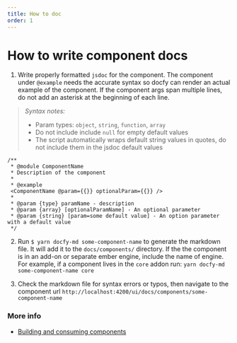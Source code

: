 ```yaml
---
title: How to doc
order: 1
---
```


# How to write component docs

1. Write properly formatted `jsdoc` for the component. The component under `@example` needs the accurate syntax so docfy can render an actual example of the component. If the component args span multiple lines, do not add an asterisk at the beginning of each line.

> _Syntax notes:_
>
> - Param types: `object`, `string`, `function`, `array`
> - Do not include include `null` for empty default values
> - The script automatically wraps default string values in quotes, do not include them in the jsdoc default values

```
/**
 * @module ComponentName
 * Description of the component
 *
 * @example
 <ComponentName @param={{}} optionalParam={{}} />
 *
 * @param {type} paramName - description
 * @param {array} [optionalParamName] - An optional parameter
 * @param {string} [param=some default value] - An option parameter with a default value
 */
```

2. Run `$ yarn docfy-md some-component-name` to generate the markdown file. It will add it to the `docs/components/` directory. If the the component is in an add-on or separate ember engine, include the name of engine. For example, if a component lives in the `core` addon run:
   `yarn docfy-md some-component-name core`

3. Check the markdown file for syntax errors or typos, then navigate to the component url `http://localhost:4200/ui/docs/components/some-component-name`

### More info

- [Building and consuming components](./building-components.md)
